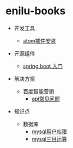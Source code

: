 # enilu-books

* 开发工具
  * [atom插件安装](tools/atom/atom_plugins_install.md)

* 开源组件
  * [spring boot 入门](opensource/SpringBoot/SpringBoot入门.md)

* 解决方案
  * 百度智能营销
    * [api常见问题](solutions\百度智能营销\api常见问题.md)
* 知识点
  * 数据库
    * [mysql用户权限](knowledge\database\mysql权限管理.md)
    * [mysql三目运算](knowledge\database\mysql实现三目运算.md)
